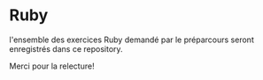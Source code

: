 # Ruby
l'ensemble des exercices Ruby demandé par le préparcours seront enregistrés dans ce repository.

Merci pour la relecture!
